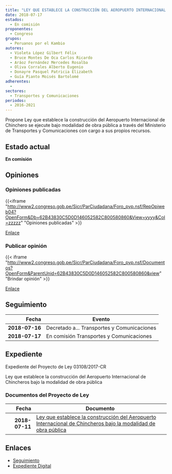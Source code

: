 ```yaml
---
title: "LEY QUE ESTABLECE LA CONSTRUCCIÓN DEL AEROPUERTO INTERNACIONAL DE CHINCHERO BAJO LA MODALIDAD DE OBRA PÚBLICA"
date: 2018-07-17
estados: 
  - En comisión
proponentes: 
  - Congreso
grupos: 
  - Peruanos por el Kambio
autores: 
  - Violeta López Gilbert Félix
  - Bruce Montes De Oca Carlos Ricardo
  - Aráoz Fernández Mercedes Rosalba
  - Oliva Corrales Alberto Eugenio
  - Donayre Pasquel Patricia Elizabeth
  - Guía Pianto Moisés Bartolomé
adherentes: 
  - 
sectores: 
  - Transportes y Comunicaciones
periodos: 
  - 2016-2021
---
```


Propone Ley que establece la construcción del Aeropuerto Internacional de Chinchero se ejecute bajo modalidad de obra pública a través del Ministerio de Transportes y Comunicaciones con cargo a sus propios recursos.


## Estado actual

**En comisión**

## Opiniones

### Opiniones publicadas

{{<iframe "http://www2.congreso.gob.pe/Sicr/ParCiudadana/Foro_pvp.nsf/RepOpiweb04?OpenForm&Db=62B43830C5D0D146052582C800580860&View=yyyy&Col=zzzzz" "Opiniones publicadas" >}}

[Enlace](http://www2.congreso.gob.pe/Sicr/ParCiudadana/Foro_pvp.nsf/RepOpiweb04?OpenForm&Db=62B43830C5D0D146052582C800580860&View=yyyy&Col=zzzzz)
### Publicar opinión

{{< iframe "http://www2.congreso.gob.pe/Sicr/ParCiudadana/Foro_pvp.nsf/Documentos?OpenForm&ParentUnid=62B43830C5D0D146052582C800580860&view" "Brindar opinión" >}}

[Enlace](http://www2.congreso.gob.pe/Sicr/ParCiudadana/Foro_pvp.nsf/Documentos?OpenForm&ParentUnid=62B43830C5D0D146052582C800580860&view)

## Seguimiento

| Fecha | Evento |
|------:|--------|
| **2018-07-16** | Decretado a... Transportes y Comunicaciones|
| **2018-07-17** | En comisión Transportes y Comunicaciones|


## Expediente

Expediente del Proyecto de Ley 03108/2017-CR

Ley que establece la construcción del Aeropuerto Internacional de Chincheros bajo la modalidad de obra pública


### Documentos del Proyecto de Ley

| Fecha | Documento |
|------:|--------|
| **2018-07-11** | [Ley que establece la construcción del Aeropuerto Internacional de Chincheros bajo la modalidad de obra pública](http://www.leyes.congreso.gob.pe/Documentos/2016_2021/Proyectos_de_Ley_y_de_Resoluciones_Legislativas/PL0310820180711.PDF) |

## Enlaces 

- [Seguimiento](http://www2.congreso.gob.pe/Sicr/TraDocEstProc/CLProLey2016.nsf/f7fff46988ca05b1052578e100829cc7/94efacac6242c39f052582c700751e17?OpenDocument)
- [Expediente Digital](http://www2.congreso.gob.pe/Sicr/TraDocEstProc/CLProLey2016.nsf/f7fff46988ca05b1052578e100829cc7/94efacac6242c39f052582c700751e17?OpenDocument&Click=05257FB7005EB655.eb71d0cf91d8294e05256cdf006b5706/$Body/0.1C6C)
